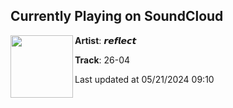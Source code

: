 ## Currently Playing on SoundCloud

[<img align="left" width="100" src="https://i1.sndcdn.com/artworks-m2ZNA8yXzYs4qvVn-wmN9uQ-t500x500.jpg">](https://soundcloud.com/rxflxct2/26-04a?in=saxurn/sets/proggies)

**Artist**: 𝙧𝙚𝙛𝙡𝙚𝙘𝙩 

**Track**: 26-04

Last updated at 05/21/2024 09:10
